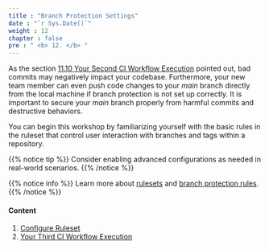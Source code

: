 ```yaml
---
title : "Branch Protection Settings"
date : "`r Sys.Date()`"
weight : 12
chapter : false
pre : " <b> 12. </b> "
---
```


As the section [11.10 Your Second CI Workflow Execution](11-your-first-ci-workflow-executions/10-your-second-ci-workflow-execution) pointed out, bad commits may negatively impact your codebase. Furthermore, your new team member can even push code changes to your *main* branch directly from the local machine if branch protection is not set up correctly. It is important to secure your *main* branch properly from harmful commits and destructive behaviors.

You can begin this workshop by familiarizing yourself with the basic rules in the ruleset that control user interaction with branches and tags within a repository. 


{{% notice tip %}}
Consider enabling advanced configurations as needed in real-world scenarios.
{{% /notice %}}

{{% notice info %}}
Learn more about [rulesets](https://docs.github.com/en/repositories/configuring-branches-and-merges-in-your-repository/managing-rulesets/about-rulesets) and [branch protection rules](https://docs.github.com/en/repositories/configuring-branches-and-merges-in-your-repository/managing-protected-branches/about-protected-branches).
{{% /notice %}}

#### Content

1. [Configure Ruleset](12-branch-protection-with-ruleset/1-configure-ruleset)
2. [Your Third CI Workflow Execution](12-branch-protection-with-ruleset/2-your-third-ci-workflow-execution)


